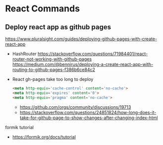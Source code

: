 # React Commands

## Deploy react app as github pages
https://www.pluralsight.com/guides/deploying-github-pages-with-create-react-app

- HashRouter
  https://stackoverflow.com/questions/71984401/react-router-not-working-with-github-pages
  https://medium.com/@bennirus/deploying-a-create-react-app-with-routing-to-github-pages-f386b6ce84c2

- React gh-pages take too long to deploy
  ```html
  <meta http-equiv='cache-control' content='no-cache'> 
  <meta http-equiv='expires' content='0'> 
  <meta http-equiv='pragma' content='no-cache'>
  ```
  - https://github.com/orgs/community/discussions/19713
  - https://stackoverflow.com/questions/24851824/how-long-does-it-take-for-github-page-to-show-changes-after-changing-index-html

formik tutorial
- https://formik.org/docs/tutorial
